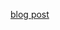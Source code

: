 [blog post](http://www.neeraj.name/blog/articles/909-build-a-google-chrome-extension-using-jquery-in-90-seconds)
